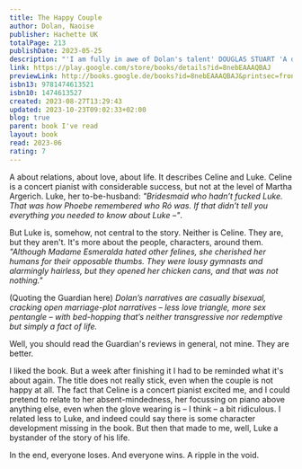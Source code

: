 ```yaml
---  
title: The Happy Couple  
author: Dolan, Naoise  
publisher: Hachette UK  
totalPage: 213  
publishDate: 2023-05-25  
description: "'I am fully in awe of Dolan's talent' DOUGLAS STUART 'A dazzling follow-up to Exciting Times' KATHERINE HEINY 'Beautiful' PANDORA SYKES Meet the wedding party: THE BRIDE AND GROOM Celine and Luke are meant to get married and live happily ever after. But Celine's more interested in playing the piano, and Luke's a serial cheater. THE BRIDESMAID Phoebe, Celine's sister, is meant to finish college and get a real job. Instead she pulls pints, lives with six flatmates, and has no long-term aspirations beyond smoking her millionth cigarette. THE BEST MAN Archie, Luke's best friend and ex-boyfriend, is meant to move up the corporate ladder and on from Luke. Yet he stands where he is, admiring the view. THE GUEST Vivian, Luke's other best friend and other ex, was meant to put up with Luke's bullshit when they dated. But she didn't. And now she is contented, methodically observing her friends like ants. As the wedding approaches and these five lives intersect, each character will find themselves looking for a path to their happily ever after - but does it lie at the end of an aisle?"  
link: https://play.google.com/store/books/details?id=8nebEAAAQBAJ  
previewLink: http://books.google.de/books?id=8nebEAAAQBAJ&printsec=frontcover&dq=Naoise+Dolan,+The+Happy+Couple&hl=&as_pt=BOOKS&cd=2&source=gbs_api  
isbn13: 9781474613521  
isbn10: 1474613527  
created: 2023-08-27T13:29:43  
updated: 2023-10-23T09:02:33+02:00  
blog: true  
parent: book I've read  
layout: book  
read: 2023-06  
rating: 7  
---  
```

  
A about relations, about love, about life. It describes Celine and Luke. Celine is a concert pianist with considerable success, but not at the level of Martha Argerich. Luke, her to-be-husband: _"Bridesmaid who hadn’t fucked Luke. That was how Phoebe remembered who Ró was. If that didn’t tell you everything you needed to know about Luke –"_.    
  
But Luke is, somehow, not central to the story. Neither is Celine. They are, but they aren't. It's more about the people, characters, around them. _"Although Madame Esmeralda hated other felines, she cherished her humans for their opposable thumbs. They were lousy gymnasts and alarmingly hairless, but they opened her chicken cans, and that was not nothing."_    
  
(Quoting the Guardian here) _Dolan’s narratives are casually bisexual, cracking open marriage-plot narratives – less love triangle, more sex pentangle – with bed-hopping that’s neither transgressive nor redemptive but simply a fact of life._   
  
Well, you should read the Guardian's reviews in general, not mine. They are better.    
  
I liked the book. But a week after finishing it I had to be reminded what it's about again. The title does not really stick, even when the couple is not happy at all. The fact that Celine is a concert pianist excited me, and I could pretend to relate to her absent-mindedness, her focussing on piano above anything else, even when the glove wearing is – I think – a bit ridiculous. I related less to Luke, and indeed could say there is some character development missing in the book. But then that made to me, well, Luke a bystander of the story of his life.    
  
In the end, everyone loses. And everyone wins. A ripple in the void.  
